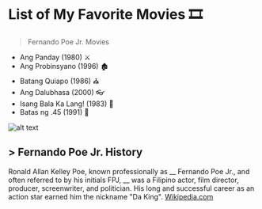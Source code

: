 # List of My Favorite Movies 🎞️

> Fernando Poe Jr. Movies
- Ang Panday (1980) ⚔️
- Ang Probinsyano (1996) 🏚️
- Batang Quiapo (1986) ⛪
- Ang Dalubhasa (2000) 👓
- Isang Bala Ka Lang! (1983) 🔫
- Batas ng .45 (1991) 🔫

![alt text](https://www.themoviedb.org/t/p/w500/nHIr0Grq0mrPyd1Ym2RSZO5VX9X.jpg)

## > Fernando Poe Jr. History

Ronald Allan Kelley Poe, known professionally as __
Fernando Poe Jr., and often referred to by his initials FPJ, __
was a Filipino actor, film director, producer, screenwriter,
and politician. His long and successful career as an action
star earned him the nickname "Da King". [Wikipedia.com](https://en.wikipedia.org/wiki/Fernando_Poe_Jr.)
